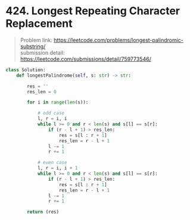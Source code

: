 
# 424. Longest Repeating Character Replacement

> Problem link: https://leetcode.com/problems/longest-palindromic-substring/  
> submission detail: https://leetcode.com/submissions/detail/759773546/  

```py
class Solution:
    def longestPalindrome(self, s: str) -> str:

        res = ''
        res_len = 0

        for i in range(len(s)):

            # odd case
            l, r = i, i
            while l >= 0 and r < len(s) and s[l] == s[r]:
                if (r - l + 1) > res_len:
                    res = s[l : r + 1]
                    res_len = r - l + 1
                l -= 1
                r += 1

            # even case
            l, r = i, i + 1
            while l >= 0 and r < len(s) and s[l] == s[r]:
                if (r - l + 1) > res_len:
                    res = s[l : r + 1]
                    res_len = r - l + 1
                l -= 1
                r += 1

        return (res)
```